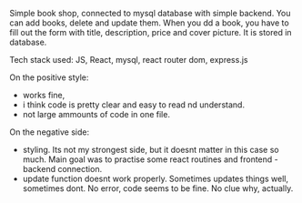 Simple book shop, connected to mysql database with simple backend.
You can add books, delete and update them.
When you dd a book, you have to fill out the form with title, description, price and cover picture.
It is stored in database.

Tech stack used:
JS, React, mysql, react router dom, express.js

On the positive style:
- works fine,
- i think code is pretty clear and easy to read nd understand.
- not large ammounts of code in one file.

On the negative side:
- styling. Its not my strongest side, but it doesnt matter in this case so much. Main goal was to practise some react routines and frontend - backend connection.
- update function doesnt work properly. Sometimes updates things well, sometimes dont. No error, code seems to be fine. No clue why, actually.
